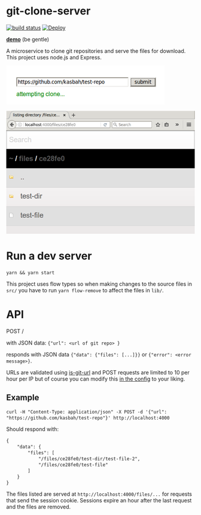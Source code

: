 # git-clone-server

[![build status][travis_status_svg]](https://travis-ci.org/kasbah/git-clone-server)
[![Deploy](https://www.herokucdn.com/deploy/button.svg)](https://heroku.com/deploy?template=https://github.com/kasbah/git-clone-server)

 [**demo**](https://git-clone-server.herokuapp.com) (be gentle)


A microservice to clone git repositories and serve the files for download.
This project uses node.js and Express.

![screenshot1](screenshot1.png)

![screenshot2](screenshot2.png)

# Run a dev server

```
yarn && yarn start
```

This project uses flow types so when making changes to the source files in `src/` you have to run `yarn flow-remove` to affect the files in `lib/`.

# API

POST  /

with JSON data: `{"url": <url of git repo> }`

responds with JSON data `{"data": {"files": [...]}}` or `{"error": <error message>}`.

URLs are validated using [is-git-url](https://github.com/kasbah/is-git-url/tree/ssh-user-and-not-dot-git) and POST requests are limited to 10 per hour per IP but of course you can modify this [in the config](config.js) to your liking.

## Example

```
curl -H "Content-Type: application/json" -X POST -d '{"url": "https://github.com/kasbah/test-repo"}' http://localhost:4000
```
Should respond with:

```
{
    "data": {
        "files": [
            "/files/ce28fe0/test-dir/test-file-2",
            "/files/ce28fe0/test-file"
        ]
    }
}
```

The files listed are served at `http://localhost:4000/files/...` for requests that send the session cookie.
Sessions expire an hour after the last request and the files are removed.

[travis_status_svg]: https://travis-ci.org/kasbah/git-clone-server.svg?branch=master
